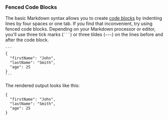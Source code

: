 ### Fenced Code Blocks

The basic Markdown syntax allows you to create [code blocks](#code-blocks) by indenting lines by four spaces or one tab. If you find that inconvenient, try using fenced code blocks. Depending on your Markdown processor or editor, you'll use three tick marks (<code>```</code>) or three tildes (`~~~`) on the lines before and after the code block.

~~~~~~~~~
```
{
  "firstName": "John",
  "lastName": "Smith",
  "age": 25
}
```
~~~~~~~~~

The rendered output looks like this:

```plaintext
{
  "firstName": "John",
  "lastName": "Smith",
  "age": 25
}
```
